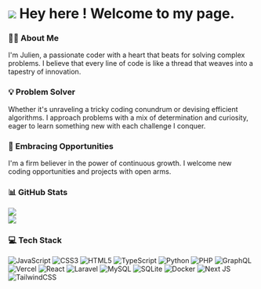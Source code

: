 # ![](https://emojis.slackmojis.com/emojis/images/1643514476/4594/blob-wave.gif?1643514476) Hey here ! Welcome to my page.

### 👨‍💻 About Me
I'm Julien, a passionate coder with a heart that beats for solving complex problems. I believe that every line of code is like a thread that weaves into a tapestry of innovation.

### 💡 Problem Solver
Whether it's unraveling a tricky coding conundrum or devising efficient algorithms. I approach problems with a mix of determination and curiosity, eager to learn something new with each challenge I conquer.

### 🚀 Embracing Opportunities
I'm a firm believer in the power of continuous growth. I welcome new coding opportunities and projects with open arms.

### 📊 GitHub Stats
![](https://github-readme-streak-stats.herokuapp.com/?user=jviatge&theme=prussian&hide_border=false)<br/>
![](https://github-readme-stats.vercel.app/api/top-langs/?username=jviatge&theme=prussian&hide_border=false&include_all_commits=true&count_private=true&layout=compact)

### 💻 Tech Stack
![JavaScript](https://img.shields.io/badge/javascript-%23323330.svg?style=flat&logo=javascript&logoColor=%23F7DF1E) ![CSS3](https://img.shields.io/badge/css3-%231572B6.svg?style=flat&logo=css3&logoColor=white) ![HTML5](https://img.shields.io/badge/html5-%23E34F26.svg?style=flat&logo=html5&logoColor=white) ![TypeScript](https://img.shields.io/badge/typescript-%23007ACC.svg?style=flat&logo=typescript&logoColor=white) ![Python](https://img.shields.io/badge/python-3670A0?style=flat&logo=python&logoColor=ffdd54) ![PHP](https://img.shields.io/badge/php-%23777BB4.svg?style=flat&logo=php&logoColor=white) ![GraphQL](https://img.shields.io/badge/-GraphQL-E10098?style=flat&logo=graphql&logoColor=white) ![Vercel](https://img.shields.io/badge/vercel-%23000000.svg?style=flat&logo=vercel&logoColor=white) ![React](https://img.shields.io/badge/react-%2320232a.svg?style=flat&logo=react&logoColor=%2361DAFB) ![Laravel](https://img.shields.io/badge/laravel-%23FF2D20.svg?style=flat&logo=laravel&logoColor=white) ![MySQL](https://img.shields.io/badge/mysql-%2300f.svg?style=flat&logo=mysql&logoColor=white) ![SQLite](https://img.shields.io/badge/sqlite-%2307405e.svg?style=flat&logo=sqlite&logoColor=white) ![Docker](https://img.shields.io/badge/docker-%230db7ed.svg?style=flat&logo=docker&logoColor=white) ![Next JS](https://img.shields.io/badge/Next-black?style=flat&logo=next.js&logoColor=white) ![TailwindCSS](https://img.shields.io/badge/tailwindcss-%2338B2AC.svg?style=flat&logo=tailwind-css&logoColor=white)
